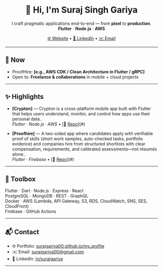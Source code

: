 <h1 align="center">👋 Hi, I'm Suraj Singh Gariya</h1>

<p align="center">
  I craft pragmatic applications end-to-end — from <b>pixel</b> to <b>production</b>.  
  <b>Flutter</b> · <b>Node.js</b> · <b>AWS</b>
</p>

<p align="center">
  <a href="https://surajgariya00.github.io/my_profile/">🌐 Website</a> •
  <a href="https://www.linkedin.com/in/surajgariya/">💼 LinkedIn</a> •
  <a href="mailto:surajgariya00@gmail.com">✉️ Email</a>
</p>

---

## 🚀 Now
- ProofHire: **[e.g., AWS CDK / Clean Architecture in Flutter / gRPC]**
- Open to: **Freelance & collaborations** in mobile + cloud projects

---

## ✨ Highlights
- **[Crypton]** — Crypton is a cross-platform mobile app built with Flutter that helps users understand, monitor, and control how apps use their personal data..  
  _Flutter · Node.js · AWS_ • [📂 [Repo](https://github.com/surajgariya00/crypton)](#)

- **[Proofhire]** — A two-sided app where candidates apply with verifiable proof of skills (short work samples, auto-checked tasks, portfolio evidence) and companies hire from structured shortlists with clear compensation, requirements, and calibrated assessments—not résumés alone..  
  _Flutter · Firebase_ • [📂 [Repo](https://github.com/surajgariya00/proofhire)](#)

---

## 🧰 Toolbox
Flutter · Dart · Node.js · Express · React  
PostgreSQL · MongoDB · REST · GraphQL  
Docker · AWS (Lambda, API Gateway, S3, RDS, CloudWatch, SNS, SES, CloudFront)  
Firebase · GitHub Actions


---

## 📬 Contact
- 🌐 Portfolio: [surajgariya00.github.io/my_profile](https://surajgariya00.github.io/my_profile/)  
- ✉️ Email: [surajgariya00@gmail.com](mailto:surajgariya00@gmail.com)  
- 💼 LinkedIn: [in/surajgariya](https://www.linkedin.com/in/surajgariya/)

---

<!-- Optional extras: Uncomment if you want them -->
<!--
## 📊 Stats
![Top Langs](https://github-readme-stats.vercel.app/api/top-langs/?username=surajgariya00&layout=compact)

## 🏷️ Badges
[![License](https://img.shields.io/github/license/surajgariya00/REPO)](./LICENSE)
[![Stars](https://img.shields.io/github/stars/surajgariya00/REPO)](https://github.com/surajgariya00/REPO/stargazers)
[![Last commit](https://img.shields.io/github/last-commit/surajgariya00/REPO)](https://github.com/surajgariya00/REPO/commits/main)
-->
